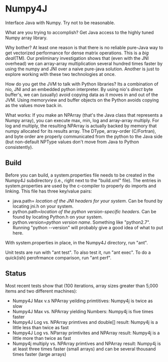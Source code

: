 Numpy4J
=======

Interface Java with Numpy.  Try not to be reasonable.

What are you trying to accomplish? Get Java access to the highly tuned Numpy array
library.  

Why bother?  At least one reason is that there is no reliable pure-Java 
way to get vectorized performance for dense matrix operations. This is a
_big deal_(TM).  Our preliminary investigation shows that (even with
the JNI overhead) we can array-array multiplication several hundred times 
faster by using the numpy and JNI over a naive pure-java solution.  Another is
just to explore working with these two technologies at once.


How do you get the JVM to talk with Python libraries?  Its a combination of
nio, JNI and an embedded python interpreter.  By using nio's _direct_ byte buffer's,
we can (usually) avoid copying data as it moves in and out of the JVM.
Using memoryview and buffer objects on the Python avoids copying as the values
move back in.

What works:
If you make an NPArray (that's the Java class that represents a Numpy array), 
you can execute max, min, log and array-array multiply.  For log and multiply,
the resulting NPArray is actually backed by memory that numpy allocated for its results array. 
The DType, array-order (C/Fortran), and byte order are properly communicated 
from the python to the Java side 
(but non-default NPType values don't move from Java to Python consistently).

Build
------

Before you can build, a system.properties file needs to be created in the Numpy4J subdirectory 
(i.e., right next to the "build.xml" file).
The entries in system.properties are used by the c-compiler to properly do imports and linking.
This file has three key/value pairs:

* java.path= _location of the JNI headers for your system_. Can be found by locating jni.h on your system. 
* python.path=_location of the python version-specific headers_.  Can be found by locating Python.h on your system.
* python.version=_python version name_.  Something like "python2.7". Running "python --version" will probably give a good idea of what to put here.

With system.properties in place, in the Numpy4J directory, run "ant".

Unit tests are run with "ant test".
To also test it, run "ant exec".
To do a quick(ish) perofrmance comparison, run "ant perf".

Status
-------

Most recent tests show that (100 iterations, array sizes greater than 5,000 items and two different machines):

* Numpy4J Max v.s NPArray yeilding primtitives: Numpy4j is twice as slow 
* Numpy4J Max vs. NPArray yielding Numbers: Numpy4j is five times faster
* Numpy4J Log vs. NPArray primtives and double[] result: Numpy4j is a little less than twice as fast
* Numpy4J Log vs. NParray primtivites and NPArray result: Numpy4j is a little more than twice as fast
* Numpy4j multiply vs. NPArray primtives and NPArray result: Numpy4j is at least three times faster (small arrays) and can be several thousand times faster (large arrays)
